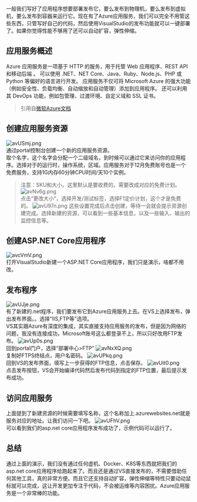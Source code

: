 一般我们写好了应用程序想要部署发布它，要么发布到物理机，要么发布到虚拟机，要么发布到容器来运行它。现在有了Azure应用服务，我们可以完全不用管这些东西，只管写好自己的代码，然后使用VisualStudio的发布功能就可以一键部署了。如果你觉得性能不够用了还可以自动扩容，弹性伸缩。
## 应用服务概述
Azure 应用服务是一项基于 HTTP 的服务，用于托管 Web 应用程序、REST API 和移动后端 。 可以使用 .NET、NET Core、Java、Ruby、Node.js、PHP 或 Python 等偏好的语言进行开发。
应用服务不仅可将 Microsoft Azure 的强大功能（例如安全性、负载均衡、自动缩放和自动管理）添加到应用程序。 还可以利用其 DevOps 功能，例如包管理、过渡环境、自定义域和 SSL 证书。
> 引用自[微软Azure文档](https://docs.azure.cn/zh-cn/app-service/overview)
## 创建应用服务资源
![avUSmj.png](https://s1.ax1x.com/2020/08/12/avUSmj.png)   
通过portal控制台创建一个新的应用服务资源。   
取个名字，这个名字会分配一个二级域名，到时候可以通过它来访问你的应用程序。选择对于的运行时，操作系统，区域。应用服务对于12月免费账号也是一个免费服务，支持1G内存60分钟CPU时间/天10个实例。
> 注意：SKU和大小，这里默认是要收费的，需要改成对应的免费计划。 
![avNv6g.png](https://s1.ax1x.com/2020/08/12/avNv6g.png)   
点击“更改大小”，选择开发/测试标签，选择F1定价计划，这个才是免费的。
![avU97n.png](https://s1.ax1x.com/2020/08/12/avU97n.png)
这些设置完成后点击创建，等待一会就会提示资源创建完成。选择新建的资源，可以看到一些基本信息，以及一些输入、输出的监控信息等。
## 创建ASP.NET Core应用程序
![avcVmV.png](https://s1.ax1x.com/2020/08/12/avcVmV.png)   
打开VisualStudio新建一个ASP.NET Core应用程序，我们只是演示，啥都不用改。
## 发布程序
![avUJje.png](https://s1.ax1x.com/2020/08/12/avUJje.png)   
有了新建的.net程序，我们要发布它到Azure应用服务上去。在VS上选择发布，弹出发布界面。。选择"IIS,FTP等"选项。   
VS其实跟Azure有深度的集成，其实直接支持应用服务的发布，但是因为网络的问题，我没有连接成功，Microsoft账号这么都登录不上，所以只好改用FTP发布。
![avUp0s.png](https://s1.ax1x.com/2020/08/12/avUp0s.png)   
回到portal门户，选择“部署中心>FTP”
![avNxXQ.png](https://s1.ax1x.com/2020/08/12/avNxXQ.png)   
复制好FTPS终结点，用户名密码。
![avUPkq.png](https://s1.ax1x.com/2020/08/12/avUPkq.png)   
回到VS的发布界面，填写上一步获得的FTP信息，点击保存。
![avUit0.png](https://s1.ax1x.com/2020/08/12/avUit0.png)   
点击发布按钮，VS会开始编译代码然后发布代码到指定的FTP位置，最后提示发布成功。
## 访问应用服务
上面提到了新建资源的时候需要填写名称，这个名称加上.azurewebsites.net就是服务对应的地址。让我们访问一下吧。
![avUFhV.png](https://s1.ax1x.com/2020/08/12/avUFhV.png)   
可以看到我们的asp.net core应用程序发布成功了，示例代码可以运行了。
## 总结
通过上面的演示，我们没有通过任何虚机、Docker、K8S等东西就把我们的asp.net core应用程序给跑起来了。而且还是通过VS直接发布的，不需要借助任何其他工具，真的非常方便。而且它还支持自动扩容，弹性伸缩等特性只要动动鼠标就可以完成，这让开发更加专注于代码，不会被运维等内容困扰。Azure应用服务是一个非常棒的功能。